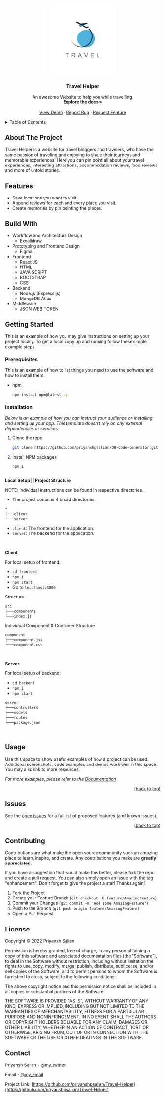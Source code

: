 <!-- Improved compatibility of back to top link: See: https://github.com/othneildrew/Best-README-Template/pull/73 -->
<a name="readme-top"></a>
<!--
*** Thanks for checking out the Best-README-Template. If you have a suggestion
*** that would make this better, please fork the repo and create a pull request
*** or simply open an issue with the tag "enhancement".
*** Don't forget to give the project a star!
*** Thanks again! Now go create something AMAZING! :D
-->



<!-- PROJECT SHIELDS -->
<!--
*** I'm using markdown "reference style" links for readability.
*** Reference links are enclosed in brackets [ ] instead of parentheses ( ).
*** See the bottom of this document for the declaration of the reference variables
*** for contributors-url, forks-url, etc. This is an optional, concise syntax you may use.
*** https://www.markdownguide.org/basic-syntax/#reference-style-links
-->
<!-- [![Contributors][contributors-shield]][contributors-url]
[![Forks][forks-shield]][forks-url]
[![Stargazers][stars-shield]][stars-url]
[![Issues][issues-shield]][issues-url]
[![MIT License][license-shield]][license-url]
[![LinkedIn][linkedin-shield]][linkedin-url] -->



<!-- PROJECT LOGO -->
<br />
<div align="center">
  <a href="https://github.com/priyanshpsalian/QR-Code-Generator">
    <img src="download.jpg" alt="Logo" width="" height="">
  </a>

  <h3 align="center">Travel Helper</h3>

  <p align="center">
    An awesome Website to help you while travelling.
    <br />
    <a href="https://github.com/priyanshpsalian/Travel-Helper/edit/main/README.md"><strong>Explore the docs »</strong></a>
    <br />
    <br />
    <a href="https://github.com/priyanshpsalian/Travel-Helper/edit/main/README.md">View Demo</a>
    ·
    <a href="https://github.com/priyanshpsalian/Travel-Helper/edit/main/README.md">Report Bug</a>
    ·
    <a href="https://github.com/priyanshpsalian/Travel-Helper/edit/main/README.md">Request Feature</a>
  </p>
</div>



<!-- TABLE OF CONTENTS -->
<details>
  <summary>Table of Contents</summary>
  <ol>
    <li>
      <a href="#about-the-project">About The Project</a>
      <ul>
        <li><a href="#built-with">Built With</a></li>
      </ul>
    </li>
    <li>
      <a href="#getting-started">Getting Started</a>
      <ul>
        <li><a href="#prerequisites">Prerequisites</a></li>
        <li><a href="#installation">Installation</a></li>
      </ul>
    </li>
    <li><a href="#usage">Usage</a></li>
    <li><a href="#roadmap">Roadmap</a></li>
    <li><a href="#contributing">Contributing</a></li>
    <li><a href="#license">License</a></li>
    <li><a href="#contact">Contact</a></li>
   
  </ol>
</details>



<!-- ABOUT THE PROJECT -->
## About The Project

<!-- [![Product Name Screen Shot] -->
<!-- [product-screenshot]] -->
<!-- (https://example.com) -->
<!-- <img src="src/images/Capture.PNG" alt="Logo" width="" height=""> -->

Travel Helper is a website for travel bloggers and travelers, who have the same passion of traveling and enjoying to share their journeys and memorable experiences. Here you can pin point all about your travel experiences, interesting attractions, accommodation reviews, food reviews and more of untold stories.

<h2>Features</h2>

* Save locations you want to visit.
* Append reviews for each and every place you visit.
* Create memories by pin pointing the places.



<!-- <p align="right">(<a href="#readme-top">back to top</a>)</p> -->


## Build With

- Workflow and Architecture Design
  - Excalidraw
- Prototyping and Frontend Design
  - Figma
- Frontend
  - React JS
  - HTML
  - JAVA SCRIPT
  - BOOTSTRAP
  - CSS
- Backend
  - Node.js (Express.js)
  - MongoDB Atlas
- Middleware
  - JSON WEB TOKEN



<!-- GETTING STARTED -->
## Getting Started

This is an example of how you may give instructions on setting up your project locally.
To get a local copy up and running follow these simple example steps.

### Prerequisites

This is an example of how to list things you need to use the software and how to install them.
* npm
  ```sh
  npm install npm@latest -g
  ```


### Installation

_Below is an example of how you can instruct your audience on installing and setting up your app. This template doesn't rely on any external dependencies or services._

<!-- 1. Get a free API Key at [https://example.com](https://example.com) -->
1. Clone the repo
   ```sh
   git clone https://github.com/priyanshpsalian/QR-Code-Generator.git
   ```
2. Install NPM packages
   ```sh
   npm i
   ```

   ```
<!-- 4. Enter your API in `config.js`
   ```js
   const API_KEY = 'ENTER YOUR API';
   ``` -->

**Local Setup || Project Structure**

NOTE: Individual instructions can be found in respective directories.

- The project contains 4 broad directories.

```
*
├───client
└───server
```

- `client`: The frontend for the application.
- `server`: The backend for the application.

<br />

**Client**

For local setup of frontend:
- `cd frontend`
- `npm i`
- `npm start`
- Go to `localhost:3000`

Structure

```
src
├───components
└───index.js
```

Individual Component & Container Structure

```
component
├───component.jsx
└───component.css
```

<br />

**Server**

For local setup of backend:
- `cd backend`
- `npm i`
- `npm start`

```
server
├───controllers
├───models
├───routes
└───package.json
```


<br />







<!-- USAGE EXAMPLES -->
## Usage

Use this space to show useful examples of how a project can be used. Additional screenshots, code examples and demos work well in this space. You may also link to more resources.

_For more examples, please refer to the [Documentation](https://github.com/priyanshpsalian/QR-Code-Generator/README.md)_

<p align="right">(<a href="#readme-top">back to top</a>)</p>



<!-- ROADMAP -->
## Issues

<!-- - [x] Add Changelog
- [x] Add back to top links
- [ ] Add Additional Templates w/ Examples
- [ ] Add "components" document to easily copy & paste sections of the readme
- [ ] Multi-language Support
    - [ ] Chinese
    - [ ] Spanish -->

See the [open issues](https://github.com/priyanshpsalian/QR-Code-Generator/issues) for a full list of proposed features (and known issues).

<p align="right">(<a href="#readme-top">back to top</a>)</p>



<!-- CONTRIBUTING -->
## Contributing

Contributions are what make the open source community such an amazing place to learn, inspire, and create. Any contributions you make are **greatly appreciated**.

If you have a suggestion that would make this better, please fork the repo and create a pull request. You can also simply open an issue with the tag "enhancement".
Don't forget to give the project a star! Thanks again!

1. Fork the Project
2. Create your Feature Branch (`git checkout -b feature/AmazingFeature`)
3. Commit your Changes (`git commit -m 'Add some AmazingFeature'`)
4. Push to the Branch (`git push origin feature/AmazingFeature`)
5. Open a Pull Request





<!-- LICENSE -->
## License


Copyright &copy; 2022 Priyansh Salian

Permission is hereby granted, free of charge, to any person obtaining a copy
of this software and associated documentation files (the "Software"), to deal
in the Software without restriction, including without limitation the rights
to use, copy, modify, merge, publish, distribute, sublicense, and/or sell
copies of the Software, and to permit persons to whom the Software is
furnished to do so, subject to the following conditions:

The above copyright notice and this permission notice shall be included in all
copies or substantial portions of the Software.

THE SOFTWARE IS PROVIDED "AS IS", WITHOUT WARRANTY OF ANY KIND, EXPRESS OR
IMPLIED, INCLUDING BUT NOT LIMITED TO THE WARRANTIES OF MERCHANTABILITY,
FITNESS FOR A PARTICULAR PURPOSE AND NONINFRINGEMENT. IN NO EVENT SHALL THE
AUTHORS OR COPYRIGHT HOLDERS BE LIABLE FOR ANY CLAIM, DAMAGES OR OTHER
LIABILITY, WHETHER IN AN ACTION OF CONTRACT, TORT OR OTHERWISE, ARISING FROM,
OUT OF OR IN CONNECTION WITH THE SOFTWARE OR THE USE OR OTHER DEALINGS IN THE
SOFTWARE.



<!-- CONTACT -->
## Contact

Priyansh Salian - [@my_twitter](https://twitter.com/PriyanshSalian) 


Email - [@my_email](mailto:priyanshpsalian@gmail.com) 

Project Link: [https://github.com/priyanshpsalian/Travel-Helper](https://github.com/priyanshpsalian/Travel-Helper)








